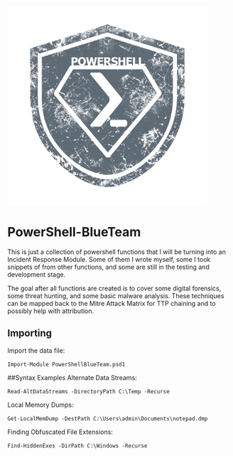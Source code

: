 ![logo](/images/powershell-emblem.jpg)

# PowerShell-BlueTeam
This is just a collection of powershell functions that I will be turning into an Incident Response Module.
Some of them I wrote myself, some I took snippets of from other functions, and some are still in the testing and development stage. 

The goal after all functions are created is to cover some digital forensics, some threat hunting, and some basic malware analysis. These techniques can be mapped back to the Mitre Attack Matrix for TTP chaining and to possibly help with attribution.

## Importing
Import the data file:
```
Import-Module PowerShellBlueTeam.psd1
```

##Syntax Examples
Alternate Data Streams:
```
Read-AltDataStreams -DirectoryPath C:\Temp -Recurse
```
Local Memory Dumps:
```
Get-LocalMemDump -DestPath C:\Users\admin\Documents\notepad.dmp
```
Finding Obfuscated File Extensions:
```
Find-HiddenExes -DirPath C:\Windows -Recurse
```
